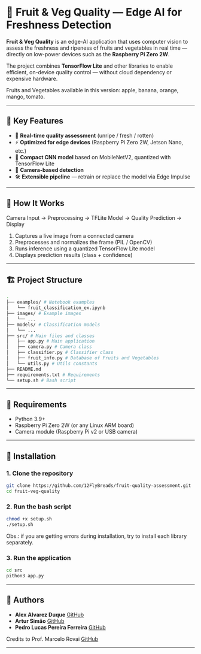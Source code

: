 # 🍏 Fruit & Veg Quality — Edge AI for Freshness Detection

**Fruit & Veg Quality** is an edge-AI application that uses computer vision to assess the freshness and ripeness of fruits and vegetables in real time — directly on low-power devices such as the **Raspberry Pi Zero 2W**.

The project combines **TensorFlow Lite** and other libraries to enable efficient, on-device quality control — without cloud dependency or expensive hardware.

Fruits and Vegetables available in this version: apple, banana, orange, mango, tomato.

---

## 🚀 Key Features
- 🍎 **Real-time quality assessment** (unripe / fresh / rotten)  
- ⚡ **Optimized for edge devices** (Raspberry Pi Zero 2W, Jetson Nano, etc.)  
- 🧠 **Compact CNN model** based on MobileNetV2, quantized with TensorFlow Lite  
- 🎥 **Camera-based detection**
- 🛠️ **Extensible pipeline** — retrain or replace the model via Edge Impulse  

---

## 🧠 How It Works

Camera Input → Preprocessing → TFLite Model → Quality Prediction → Display

1. Captures a live image from a connected camera  
2. Preprocesses and normalizes the frame (PIL / OpenCV)  
3. Runs inference using a quantized TensorFlow Lite model  
4. Displays prediction results (class + confidence)   

---

## 🏗️ Project Structure

```bash
.
├── examples/ # Notebook examples
│   └── fruit_classification_ex.ipynb
├── images/ # Example images
│   └── ...
├── models/ # Classification models
│   └── ...
├── src/ # Main files and classes
│   ├── app.py # Main application
│   ├── camera.py # Camera class
│   ├── classifier.py # Classifier class
│   ├── fruit_info.py # Database of Fruits and Vegetables
│   └── utils.py # Utils constants
├── README.md
├── requirements.txt # Requirements
└── setup.sh # Bash script

```

---

## 🧰 Requirements

- Python 3.9+
- Raspberry Pi Zero 2W (or any Linux ARM board)
- Camera module (Raspberry Pi v2 or USB camera)

---

## 🧩 Installation

### 1. Clone the repository
```bash
git clone https://github.com/12FlyBreads/fruit-quality-assessment.git
cd fruit-veg-quality
```
### 2. Run the bash script
```bash
chmod +x setup.sh
./setup.sh
```
Obs.: if you are getting errors during installation, try to install each library separately.
### 3. Run the application
```bash
cd src
pithon3 app.py
```

---

## 👥 Authors

- **Alex Alvarez Duque**
  [GitHub](https://github.com/Alexduque14)
- **Artur Simão**
  [GitHub](https://github.com/12FlyBreads)
- **Pedro Lucas Pereira Ferreira**
  [GitHub](https://github.com/pedrolucas-pf)

Credits to Prof. Marcelo Rovai
  [GitHub](https://github.com/Mjrovai)

---
